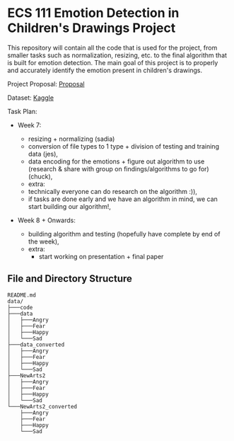 # ECS 111 Emotion Detection in Children's Drawings Project

This repository will contain all the code that is used for the project, from smaller tasks such as normalization, resizing, etc. to the final algorithm that is built for emotion detection. The main goal of this project is to properly and accurately identify the emotion present in children's drawings.

Project Proposal: 
[Proposal](https://docs.google.com/document/d/1mfopRWyw--y7h06VD_z1D53k16H_82CRohDGWVvjiAk/edit?usp=sharing)

Dataset: 
[Kaggle](https://www.kaggle.com/datasets/vishmiperera/children-drawings?select=data)

Task Plan: 
- Week 7:
  - resizing + normalizing (sadia)
  - conversion of file types to 1 type + division of testing and training data (jes),
  - data encoding for the emotions + figure out algorithm to use (research & share with group on findings/algorithms to go for) (chuck),
  - extra:
  - technically everyone can do research on the algorithm :)),
  - if tasks are done early and we have an algorithm in mind, we can start building our algorithm!,

- Week 8 + Onwards:
  - building algorithm and testing (hopefully have complete by end of the week),
  - extra:
    - start working on presentation + final paper

## File and Directory Structure
```
README.md
data/
├───code
├───data
│   ├───Angry
│   ├───Fear
│   ├───Happy
│   └───Sad
├───data_converted
│   ├───Angry
│   ├───Fear
│   ├───Happy
│   └───Sad
├───NewArts2
│   ├───Angry
│   ├───Fear
│   ├───Happy
│   └───Sad
└───NewArts2_converted
    ├───Angry
    ├───Fear
    ├───Happy
    └───Sad
```
